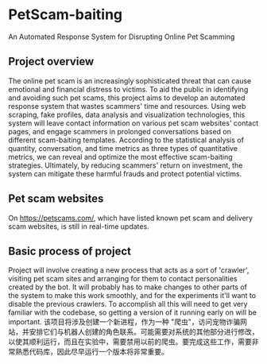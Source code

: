 # PetScam-baiting
An Automated Response System for Disrupting Online Pet Scamming

## Project overview
The online pet scam is an increasingly sophisticated threat that can cause emotional and financial distress to victims. To aid the public in identifying and avoiding such pet scams, this project aims to develop an automated response system that wastes scammers' time and resources. Using web scraping, fake profiles, data analysis and visualization technologies, this system will leave contact information on various pet scam websites' contact pages, and engage scammers in prolonged conversations based on different scam-baiting templates. According to the statistical analysis of quantity, conversation, and time metrics as three types of quantitative metrics, we can reveal and optimize the most effective scam-baiting strategies. Ultimately, by reducing scammers' return on investment, the system can mitigate these harmful frauds and protect potential victims.

## Pet scam websites
On https://petscams.com/, which have listed known pet scam and delivery scam websites, is still in real-time updates.

## Basic process of project
Project will involve creating a new process that acts as a sort of 'crawler', visiting pet scam sites and arranging for them to contact personalities created by the bot. It will probably has to make changes to other parts of the system to make this work smoothly, and for the experiments it'll want to disable the previous crawlers. To accomplish all this will need to get very familiar with the codebase, so getting a version of it running early on will be important.
该项目将涉及创建一个新进程，作为一种 "爬虫"，访问宠物诈骗网站，并安排它们与机器人创建的角色联系。可能需要对系统的其他部分进行修改，以使其顺利运行，而且在实验中，需要禁用以前的爬虫。要完成这些工作，需要非常熟悉代码库，因此尽早运行一个版本将非常重要。
